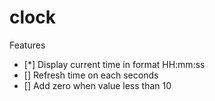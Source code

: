 # clock

Features

* [*] Display current time in format HH:mm:ss
* [] Refresh time on each seconds
* [] Add zero when value less than 10